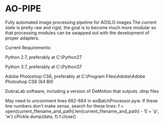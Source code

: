 # AO-PIPE
Fully automated image processing pipeline for AOSLO images
The current state is pretty raw and rigid, the goal is to become much more modular so that processing modules can be swapped out with the development of proper adapters.

Current Requirements:

Python 2.7, preferably at C:\Python27

Python 3.7, preferably at C:\Python37

Adobe Photoshop CS6, preferably at C:\Program Files\Adobe\Adobe Photoshop CS6 (64 Bit)

DubraLab software, including a version of DeMotion that outputs .dmp files

May need to uncomment lines 662-664 in wxBatchProcessor.pyw. If these line numbers don't make sense, search for these lines:
f = open(current_filename_and_path[:len(current_filename_and_path) - 1] + 'p', 'w')
cPickle.dump(data, f)
f.close()
